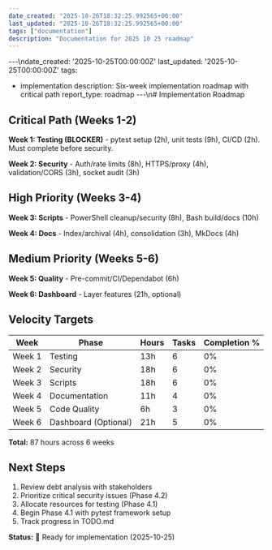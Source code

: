 ```yaml
---
date_created: "2025-10-26T18:32:25.992565+00:00"
last_updated: "2025-10-26T18:32:25.992565+00:00"
tags: ["documentation"]
description: "Documentation for 2025 10 25 roadmap"
---
```


---\ndate_created: '2025-10-25T00:00:00Z'
last_updated: '2025-10-25T00:00:00Z'
tags:

- implementation
  description: Six-week implementation roadmap with critical path
  report_type: roadmap
  ---\n# Implementation Roadmap

## Critical Path (Weeks 1-2)

**Week 1: Testing (BLOCKER)** - pytest setup (2h), unit tests (9h), CI/CD (2h). Must complete before security.

**Week 2: Security** - Auth/rate limits (8h), HTTPS/proxy (4h), validation/CORS (3h), socket audit (3h)

## High Priority (Weeks 3-4)

**Week 3: Scripts** - PowerShell cleanup/security (8h), Bash build/docs (10h)

**Week 4: Docs** - Index/archival (4h), consolidation (3h), MkDocs (4h)

## Medium Priority (Weeks 5-6)

**Week 5: Quality** - Pre-commit/CI/Dependabot (6h)

**Week 6: Dashboard** - Layer features (21h, optional)

## Velocity Targets

| Week   | Phase                | Hours | Tasks | Completion % |
| ------ | -------------------- | ----- | ----- | ------------ |
| Week 1 | Testing              | 13h   | 6     | 0%           |
| Week 2 | Security             | 18h   | 6     | 0%           |
| Week 3 | Scripts              | 18h   | 6     | 0%           |
| Week 4 | Documentation        | 11h   | 4     | 0%           |
| Week 5 | Code Quality         | 6h    | 3     | 0%           |
| Week 6 | Dashboard (Optional) | 21h   | 5     | 0%           |

**Total:** 87 hours across 6 weeks

## Next Steps

1. Review debt analysis with stakeholders
2. Prioritize critical security issues (Phase 4.2)
3. Allocate resources for testing (Phase 4.1)
4. Begin Phase 4.1 with pytest framework setup
5. Track progress in TODO.md

**Status:** 🚀 Ready for implementation (2025-10-25)
